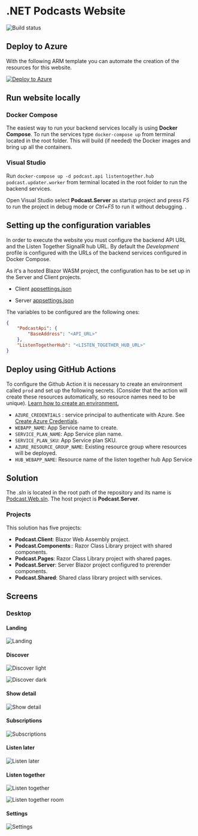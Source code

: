 # .NET Podcasts Website

![Build status](/../../actions/workflows/podcast-web.yml/badge.svg)

## Deploy to Azure

With the following ARM template you can automate the creation of the resources for this website.

[![Deploy to Azure](https://azuredeploy.net/deploybutton.png)](https://portal.azure.com/#create/Microsoft.Template/uri/https://raw.githubusercontent.com/microsoft/dotnet-podcasts/main/deploy/Web/web.json)

## Run website locally

### Docker Compose

The easiest way to run your backend services locally is using **Docker Compose**. To run the services type `docker-compose up` from terminal located in the root folder. This will build (if needed) the Docker images and bring up all the containers.

### Visual Studio

Run `docker-compose up -d podcast.api listentogether.hub podcast.updater.worker` from terminal located in the root folder to run the backend services. 

Open Visual Studio select **Podcast.Server** as startup project and press *F5* to run the project in debug mode or *Ctrl+F5* to run it without debugging. .

## Setting up the configuration variables

In order to execute the website you must configure the backend API URL and the Listen Together SignalR hub URL. By default the *Development* profile is configured with the URLs of the backend services configured in Docker Compose. 

As it's a hosted Blazor WASM project, the configuration has to be set up in the Server and Client projects.

- Client [appsettings.json](Client/wwwroot/appsettings.json)

- Server [appsettings.json](Server/appsettings.json)

The variables to be configured are the following ones:

```json
{
    "PodcastApi": {
        "BaseAddress": "<API_URL>"
    },
    "ListenTogetherHub": "<LISTEN_TOGETHER_HUB_URL>"
}
``` 


## Deploy using GitHub Actions

To configure the Github Action it is necessary to create an environment called `prod` and set up the following secrets. (Consider that the action will create these resources automatically, so resource names need to be unique). [Learn how to create an environment.](https://docs.github.com/en/actions/deployment/targeting-different-environments/using-environments-for-deployment)

- `AZURE_CREDENTIALS` : service principal to authenticate with Azure. See [Create Azure Credentials](https://docs.microsoft.com/en-us/azure/developer/github/connect-from-azure?tabs=azure-portal%2Cwindows#create-a-service-principal-and-add-it-as-a-github-secret).
- `WEBAPP_NAME`: App Service name to create.
- `SERVICE_PLAN_NAME`: App Service plan name.
- `SERVICE_PLAN_SKU`: App Service plan SKU.
- `AZURE_RESOURCE_GROUP_NAME`: Existing resource group where resources will be deployed.
- `HUB_WEBAPP_NAME`: Resource name of the listen together hub App Service 

## Solution

The *.sln* is located in the root path of the repository and its name is [Podcast.Web.sln](/Podcast.Web.sln). The host project is **Podcast.Server**. 

### Projects

This solution has five projects:
- **Podcast.Client**: Blazor Web Assembly project.
- **Podcast.Components**:: Razor Class Library project with shared components.
- **Podcast.Pages**: Razor Class Library project with shared pages.
- **Podcast.Server**: Server Blazor project configured to prerender components.
- **Podcast.Shared**: Shared class library project with services.

## Screens

### Desktop

#### Landing

![Landing](docs/screens/desktop/full-landing.jpeg)

#### Discover

![Discover light](docs/screens/desktop/discover.jpeg)

![Discover dark](docs/screens/desktop/discover-dark.jpeg)

#### Show detail

![Show detail](docs/screens/desktop/podcast-detail.jpeg)

#### Subscriptions

![Subscriptions](docs/screens/desktop/subscriptions.jpeg)
#### Listen later

![Listen later](docs/screens/desktop/listen-later.jpeg)

#### Listen together

![Listen together](docs/screens/desktop/listen-together.jpeg)

![Listen together room](docs/screens/desktop/listen-together-room.jpeg)

#### Settings

![Settings](docs/screens/desktop/settings.jpeg)
